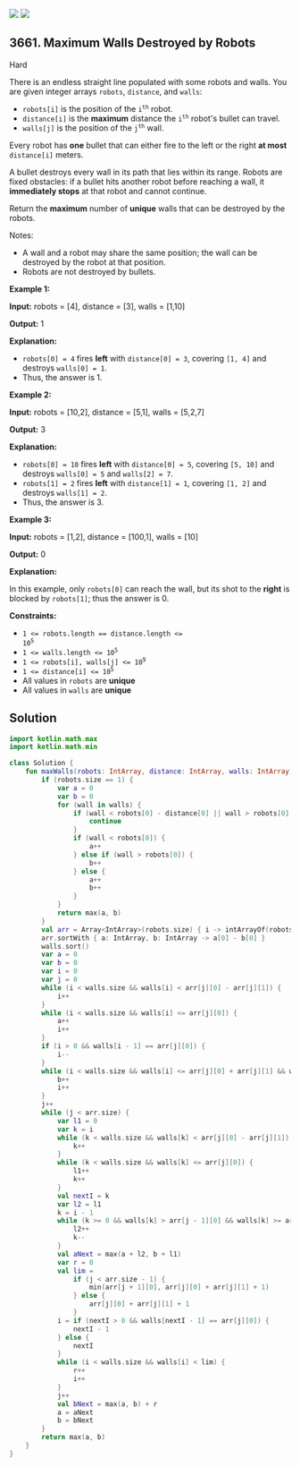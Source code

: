 [![](https://img.shields.io/github/stars/javadev/LeetCode-in-Kotlin?label=Stars&style=flat-square)](https://github.com/javadev/LeetCode-in-Kotlin)
[![](https://img.shields.io/github/forks/javadev/LeetCode-in-Kotlin?label=Fork%20me%20on%20GitHub%20&style=flat-square)](https://github.com/javadev/LeetCode-in-Kotlin/fork)

## 3661\. Maximum Walls Destroyed by Robots

Hard

There is an endless straight line populated with some robots and walls. You are given integer arrays `robots`, `distance`, and `walls`:

*   `robots[i]` is the position of the <code>i<sup>th</sup></code> robot.
*   `distance[i]` is the **maximum** distance the <code>i<sup>th</sup></code> robot's bullet can travel.
*   `walls[j]` is the position of the <code>j<sup>th</sup></code> wall.

Every robot has **one** bullet that can either fire to the left or the right **at most** `distance[i]` meters.

A bullet destroys every wall in its path that lies within its range. Robots are fixed obstacles: if a bullet hits another robot before reaching a wall, it **immediately stops** at that robot and cannot continue.

Return the **maximum** number of **unique** walls that can be destroyed by the robots.

Notes:

*   A wall and a robot may share the same position; the wall can be destroyed by the robot at that position.
*   Robots are not destroyed by bullets.

**Example 1:**

**Input:** robots = [4], distance = [3], walls = [1,10]

**Output:** 1

**Explanation:**

*   `robots[0] = 4` fires **left** with `distance[0] = 3`, covering `[1, 4]` and destroys `walls[0] = 1`.
*   Thus, the answer is 1.

**Example 2:**

**Input:** robots = [10,2], distance = [5,1], walls = [5,2,7]

**Output:** 3

**Explanation:**

*   `robots[0] = 10` fires **left** with `distance[0] = 5`, covering `[5, 10]` and destroys `walls[0] = 5` and `walls[2] = 7`.
*   `robots[1] = 2` fires **left** with `distance[1] = 1`, covering `[1, 2]` and destroys `walls[1] = 2`.
*   Thus, the answer is 3.

**Example 3:**

**Input:** robots = [1,2], distance = [100,1], walls = [10]

**Output:** 0

**Explanation:**

In this example, only `robots[0]` can reach the wall, but its shot to the **right** is blocked by `robots[1]`; thus the answer is 0.

**Constraints:**

*   <code>1 <= robots.length == distance.length <= 10<sup>5</sup></code>
*   <code>1 <= walls.length <= 10<sup>5</sup></code>
*   <code>1 <= robots[i], walls[j] <= 10<sup>9</sup></code>
*   <code>1 <= distance[i] <= 10<sup>5</sup></code>
*   All values in `robots` are **unique**
*   All values in `walls` are **unique**

## Solution

```kotlin
import kotlin.math.max
import kotlin.math.min

class Solution {
    fun maxWalls(robots: IntArray, distance: IntArray, walls: IntArray): Int {
        if (robots.size == 1) {
            var a = 0
            var b = 0
            for (wall in walls) {
                if (wall < robots[0] - distance[0] || wall > robots[0] + distance[0]) {
                    continue
                }
                if (wall < robots[0]) {
                    a++
                } else if (wall > robots[0]) {
                    b++
                } else {
                    a++
                    b++
                }
            }
            return max(a, b)
        }
        val arr = Array<IntArray>(robots.size) { i -> intArrayOf(robots[i], distance[i]) }
        arr.sortWith { a: IntArray, b: IntArray -> a[0] - b[0] }
        walls.sort()
        var a = 0
        var b = 0
        var i = 0
        var j = 0
        while (i < walls.size && walls[i] < arr[j][0] - arr[j][1]) {
            i++
        }
        while (i < walls.size && walls[i] <= arr[j][0]) {
            a++
            i++
        }
        if (i > 0 && walls[i - 1] == arr[j][0]) {
            i--
        }
        while (i < walls.size && walls[i] <= arr[j][0] + arr[j][1] && walls[i] < arr[j + 1][0]) {
            b++
            i++
        }
        j++
        while (j < arr.size) {
            var l1 = 0
            var k = i
            while (k < walls.size && walls[k] < arr[j][0] - arr[j][1]) {
                k++
            }
            while (k < walls.size && walls[k] <= arr[j][0]) {
                l1++
                k++
            }
            val nextI = k
            var l2 = l1
            k = i - 1
            while (k >= 0 && walls[k] > arr[j - 1][0] && walls[k] >= arr[j][0] - arr[j][1]) {
                l2++
                k--
            }
            val aNext = max(a + l2, b + l1)
            var r = 0
            val lim =
                if (j < arr.size - 1) {
                    min(arr[j + 1][0], arr[j][0] + arr[j][1] + 1)
                } else {
                    arr[j][0] + arr[j][1] + 1
                }
            i = if (nextI > 0 && walls[nextI - 1] == arr[j][0]) {
                nextI - 1
            } else {
                nextI
            }
            while (i < walls.size && walls[i] < lim) {
                r++
                i++
            }
            j++
            val bNext = max(a, b) + r
            a = aNext
            b = bNext
        }
        return max(a, b)
    }
}
```